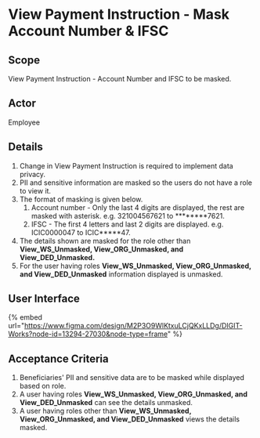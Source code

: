 # View Payment Instruction - Mask Account Number & IFSC

## Scope

View Payment Instruction - Account Number and IFSC to be masked.

## **Actor**

Employee

## **Details**

1. Change in View Payment Instruction is required to implement data privacy.
2. PII and sensitive information are masked so the users do not have a role to view it.
3. The format of masking is given below.
   1. Account number - Only the last 4 digits are displayed, the rest are masked with asterisk. e.g. 321004567621 to \*\*\*\*\*\*\*\*7621.
   2. IFSC - The first 4 letters and last 2 digits are displayed. e.g. ICIC0000047 to ICIC\*\*\*\*\*47.
4. The details shown are masked for the role other than **View\_WS\_Unmasked, View\_ORG\_Unmasked, and View\_DED\_Unmasked.**
5. For the user having roles **View\_WS\_Unmasked, View\_ORG\_Unmasked, and View\_DED\_Unmasked** information displayed is unmasked.

## User Interface

{% embed url="https://www.figma.com/design/M2P3O9WlKtxuLCjQKxLLDg/DIGIT-Works?node-id=13294-27030&node-type=frame" %}

## Acceptance Criteria

1. Beneficiaries' PII and sensitive data are to be masked while displayed based on role.
2. A user having roles **View\_WS\_Unmasked, View\_ORG\_Unmasked, and View\_DED\_Unmasked** can see the details unmasked.
3. A user having roles other than **View\_WS\_Unmasked, View\_ORG\_Unmasked, and View\_DED\_Unmasked** views the details masked.
